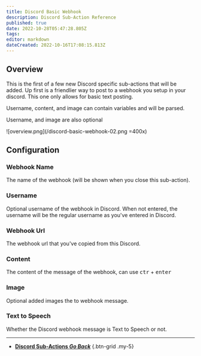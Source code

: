```yaml
---
title: Discord Basic Webhook
description: Discord Sub-Action Reference
published: true
date: 2022-10-28T05:47:28.805Z
tags: 
editor: markdown
dateCreated: 2022-10-16T17:08:15.813Z
---
```


## Overview
This is the first of a few new Discord specific sub-actions that will be added.  Up first is a friendlier way to post to a webhook you setup in your discord.  This one only allows for basic text posting.

Username, content, and image can contain variables and will be parsed.

Username, and image are also optional

![overview.png](/discord-basic-webhook-02.png =400x)

## Configuration
### Webhook Name
The name of the webhook (will be shown when you close this sub-action).

### Username
Optional username of the webhook in Discord. When not entered, the username will be the regular username as you've entered in Discord.

### Webhook Url
The webhook url that you've copied from this Discord.

### Content
The content of the message of the webhook, can use <kbd>ctr</kbd> + <kbd>enter</kbd>

### Image
Optional added images the to webhook message.

### Text to Speech
Whether the Discord webhook message is Text to Speech or not.

---

- [<i class="mdi mdi-chevron-left"></i> **Discord Sub-Actions *Go Back***](/en/Sub-Actions/Discord)
{.btn-grid .my-5}
